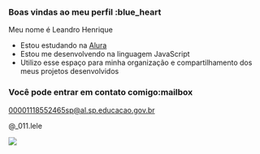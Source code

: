 ### Boas vindas ao meu perfil :blue_heart

Meu nome é Leandro Henrique

- Estou estudando na [Alura](https://www.alura.com.br)
- Estou me desenvolvendo na linguagem JavaScript
- Utilizo esse espaço para minha organização e compartilhamento dos meus projetos desenvolvidos

### Você pode entrar em contato comigo:mailbox

00001118552465sp@al.sp.educacao.gov.br

@_011.lele

![](https://media1.tenor.com/m/B3MvDuCfQLUAAAAd/capoeira.gif)
